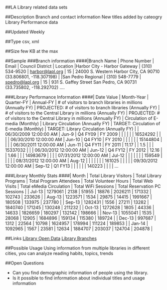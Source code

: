 ##LA Library related data sets

##Description
Branch and contact information
New titles added by cateogry
Library Performance data

##Updated
Weekly

##Type
csv, xml

##Size
few KB at the max

##Sample
###Branch information
####|Branch Name                | Phone Number   | Email            | Council District   | Location
|Harbor City - Harbor Gateway   | (310) 534-9520 | harbor@lapl.org  | 15                 | 24000 S. Western Harbor City, CA 90710 (33.806801, -118.307198)              |
|San Pedro Regional             | (310) 548-7779 | spedro@lapl.org  | 15                 | 931 S. Gaffey Street San Pedro, CA 90731 (33.735802, -118.292702)
....

###Library Performance Information
####|  Date Value | Month-Year         | Quarter-FY | Annual-FY | # of visitors to branch libraries in millions (Annually FY) | PROJECTED: # of visitors to branch libraries (Annually FY) | # of visitors to the Central Library in millions (Annually FY) | PROJECTED: # of visitors to the Central Library in millions (Annually FY) | Circulation of E-media (Monthly) | Library Circulation (Annually FY) | TARGET: Circulation of E-media (Monthly) | TARGET: Library Circulation (Annually FY)  |
|  06/30/2009 12:00:00 AM | Jun-9      | Q4 FY09    | FY 2009   |                                                             |                                                            |                                                                |                                                                           |                                  | 16524292                          |                                          |                                            |
|  06/30/2010 12:00:00 AM | Jun-10     | Q4 FY10    | FY 2010   |                                                             |                                                            |                                                                |                                                                           |                                  | 15144804                          |                                          |                                            |
|  06/30/2011 12:00:00 AM | Jun-11     | Q4 FY11    | FY 2011   | 11.17                                                       |                                                            | 1.5                                                            |                                                                           |                                  | 15337032                          |                                          |
|  06/30/2012 12:00:00 AM | Jun-12     | Q4 FY12    | FY 2012   | 12.16                                                       |                                                            | 1.66                                                           |                                                                           |                                  | 14983679                          |                                          |                                            |
|  07/31/2012 12:00:00 AM | Jul-12     |            |           |                                                             |                                                            |                                                                |                                                                           | 159549                           |                                   |                                          |                                            |
|  08/31/2012 12:00:00 AM | Aug-12     |            |           |                                                             |                                                            |                                                                |                                                                           | 161025                           |                                   |                                          |                                            |
|  09/30/2012 12:00:00 AM | Sep-12     | Q1 FY13    |           |                                                             |                                                            |                                                                |                                                                           | 140223                           |                                   |                                          |                                            |
...


###Library Monthly Stats
####|  Month  | Total Library Visitors | Total Library Programs | Total Program Attendees | Total Volunteer Hours | Total Web Visits | Total eMedia Circulation | Total WiFi Sessions | Total Reservation PC Sessions  |
|  Jul-13     | 1279061                | 2138                   | 51955                   | 18876                 | 2026211          | 171332                   | 102743              | 233626                         |
|  Aug-13     | 1223571                | 1534                   | 29875                   | 14415                 | 1991667          | 180508                   | 133975              | 237780                         |
|  Sep-13     | 1282431                | 1556                   | 27211                   | 13282                 | 1840740          | 171245                   | 130248              | 211232                         |
|  Oct-13     | 1272628                | 1805                   | 44336                   | 14633                 | 1826659          | 180297                   | 132142              | 198666                         |
|  Nov-13     | 1055041                | 1535                   | 28068                   | 12905                 | 1684896          | 159134                   | 115380              | 189724                         |
|  Dec-13     | 997687                 | 1312                   | 22564                   | 10798                 | 1624957          | 178994                   | 111224              | 189853                         |
|  Jan-14     | 1092965                | 1567                   | 23581                   | 12634                 | 1884707          | 203037                   | 124704              | 204878                         |


##Links
[Library Open Data](https://data.lacity.org/profile/Library-OpenData/ysts-hp3n)
[Library Branches](https://data.lacity.org/A-Livable-and-Sustainable-City/Library-Branches/a4nt-4gca)

##Possible Usage
Using information from multiple libraries in different cities, you can analyze reading habits, topics, trends


##Open Questions
* Can you find demographic information of people using the library.
* Is it possible to find information about individual titles and usage information



